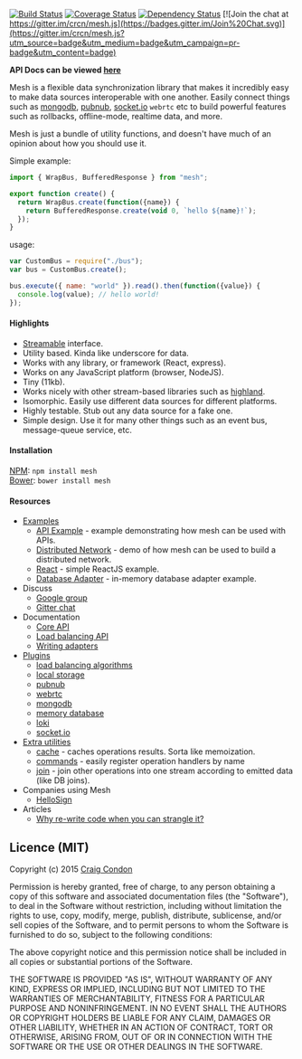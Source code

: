 [![Build Status](https://travis-ci.org/crcn/mesh.js.svg)](https://travis-ci.org/crcn/mesh.js) [![Coverage Status](https://coveralls.io/repos/crcn/mesh.js/badge.svg?branch=master)](https://coveralls.io/r/crcn/mesh.js?branch=master) [![Dependency Status](https://david-dm.org/crcn/mesh.js.svg)](https://david-dm.org/crcn/mesh.js) [![Join the chat at https://gitter.im/crcn/mesh.js](https://badges.gitter.im/Join%20Chat.svg)](https://gitter.im/crcn/mesh.js?utm_source=badge&utm_medium=badge&utm_campaign=pr-badge&utm_content=badge)

**API Docs can be viewed [here](http://mesh.mojojs.com/docs)**


Mesh is a flexible data synchronization library that makes it incredibly easy to make data sources interoperable with one another. Easily connect things such as [mongodb](https://www.mongodb.org/), [pubnub](http://pubnub.com/), [socket.io](http://socket.io/) `webrtc` etc to build powerful features such as rollbacks, offline-mode, realtime data, and more.

Mesh is just a bundle of utility functions, and doesn't have much of an opinion about how you should use it.

Simple example:

```javascript
import { WrapBus, BufferedResponse } from "mesh";

export function create() {
  return WrapBus.create(function({name}) {
    return BufferedResponse.create(void 0, `hello ${name}!`);
  });
}
```

usage:

```javascript
var CustomBus = require("./bus");
var bus = CustomBus.create();

bus.execute({ name: "world" }).read().then(function({value}) {
  console.log(value); // hello world!
});
```

#### Highlights

- [Streamable](https://github.com/substack/stream-handbook) interface.
- Utility based. Kinda like underscore for data.
- Works with any library, or framework (React, express).
- Works on any JavaScript platform (browser, NodeJS).
- Tiny (11kb).
- Works nicely with other stream-based libraries such as [highland](http://highlandjs.org/).
- Isomorphic. Easily use different data sources for different platforms.
- Highly testable. Stub out any data source for a fake one.
- Simple design. Use it for many other things such as an event bus, message-queue service, etc.

#### Installation

[NPM](https://www.npmjs.com/): `npm install mesh` <br />
[Bower](http://bower.io/): `bower install mesh`

#### Resources

- [Examples](./examples)
  - [API Example](./examples/api) - example demonstrating how mesh can be used with APIs.
  - [Distributed Network](./examples/distributed-network) - demo of how mesh can be used to build a distributed network.
  - [React](./examples/react) - simple ReactJS example.
  - [Database Adapter](./examples/database-adapter) - in-memory database adapter example.
- Discuss
  - [Google group](https://groups.google.com/forum/#!forum/meshjs)
  - [Gitter chat](https://gitter.im/crcn/mesh.js)
- Documentation
  - [Core API](http://mesh.mojojs.com/docs)
  - [Load balancing API](http://mesh.mojojs.com/docs/balance)
  - [Writing adapters](http://mesh.mojojs.com/docs/database-adapters)
- [Plugins](https://www.npmjs.com/search?q=meshjs)
  - [load balancing algorithms](https://github.com/crcn/mesh-balance)
  - [local storage](https://github.com/crcn/mesh-local-storage)
  - [pubnub](https://github.com/crcn/mesh-pubnub)
  - [webrtc](https://github.com/crcn/mesh-webrtc)
  - [mongodb](https://github.com/crcn/mesh-mongodb)
  - [memory database](https://github.com/crcn/mesh-memory)
  - [loki](https://github.com/crcn/mesh-loki)
  - [socket.io](https://github.com/crcn/mesh-loki)
- [Extra utilities](./extra)
  - [cache](./extra/cache) - caches operations results. Sorta like memoization.
  - [commands](./extra/commands) - easily register operation handlers by name
  - [join](./extra/join) - join other operations into one stream according to emitted data (like DB joins).
- Companies using Mesh
  - [HelloSign](https://www.hellosign.com/)
- Articles
  - [Why re-write code when you can strangle it?](http://blog.hellosign.com/why-rewrite-your-code-when-you-can-strangle-it/)

<!--
- Other useful resources
  - [transducers (closure)](http://clojure.org/transducers)
  - [transducers (javascript)](http://jlongster.com/Transducers.js--A-JavaScript-Library-for-Transformation-of-Data)
  - [currying in JavaScript](https://medium.com/@kbrainwave/currying-in-javascript-ce6da2d324fe)
-->

## Licence (MIT)

Copyright (c) 2015 [Craig Condon](http://craigjefferds.com)

Permission is hereby granted, free of charge, to any person obtaining
a copy of this software and associated documentation files (the
"Software"), to deal in the Software without restriction, including
without limitation the rights to use, copy, modify, merge, publish,
distribute, sublicense, and/or sell copies of the Software, and to
permit persons to whom the Software is furnished to do so, subject to
the following conditions:

The above copyright notice and this permission notice shall be
included in all copies or substantial portions of the Software.

THE SOFTWARE IS PROVIDED "AS IS", WITHOUT WARRANTY OF ANY KIND,
EXPRESS OR IMPLIED, INCLUDING BUT NOT LIMITED TO THE WARRANTIES OF
MERCHANTABILITY, FITNESS FOR A PARTICULAR PURPOSE AND
NONINFRINGEMENT. IN NO EVENT SHALL THE AUTHORS OR COPYRIGHT HOLDERS BE
LIABLE FOR ANY CLAIM, DAMAGES OR OTHER LIABILITY, WHETHER IN AN ACTION
OF CONTRACT, TORT OR OTHERWISE, ARISING FROM, OUT OF OR IN CONNECTION
WITH THE SOFTWARE OR THE USE OR OTHER DEALINGS IN THE SOFTWARE.
